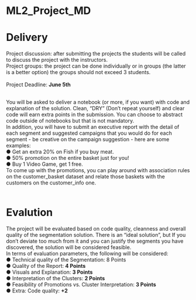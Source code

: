 # ML2_Project_MD

# Delivery
Project discussion: after submitting the projects the students will be called to discuss the project with the instructors. <br>
Project groups: the project can be done individually or in groups (the latter is a better option) the groups should not exceed 3 students. <br>
<br>
Project Deadline: **June 5th** <br>
<br>


You will be asked to deliver a notebook (or more, if you want) with code and explanation of the solution. Clean, “DRY” (Don’t repeat yourself) and clear code will earn extra points in the submission. You can choose to abstract code outside of notebooks but that is not mandatory. <br>
In addition, you will have to submit an executive report with the detail of each segment and suggested campaigns that you would do for each segment - be creative on the campaign suggestion - here are some examples: <br>
● Get an extra 20% on Fish if you buy meat. <br>
● 50% promotion on the entire basket just for you! <br>
● Buy 1 Video Game, get 1 free. <br>
To come up with the promotions, you can play around with association rules on the customer_basket dataset and relate those baskets with the customers on the customer_info one. <br>
<br>
# Evalution
The project will be evaluated based on code quality, cleanness and overall quality of the segmentation solution. There is an “ideal solution”, but If you don’t deviate too much from it and you can justify the segments you have discovered, the solution will be considered feasible.<br>
In terms of evaluation parameters, the following will be considered:<br>
● Technical quality of the Segmentation: 8 Points <br>
● Quality of the Report: **4 Points** <br>
● Visuals and Explanation: **3 Points** <br>
● Interpretation of the Clusters: **2 Points** <br>
● Feasibility of Promotions vs. Cluster Interpretation: **3 Points** <br>
● Extra: Code quality: **+2** <br>

